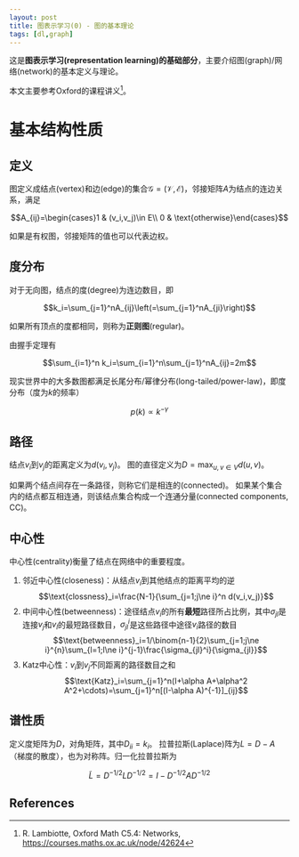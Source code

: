 ```yaml
---
layout: post
title: 图表示学习(0) - 图的基本理论
tags: [dl,graph]
---
```


这是**图表示学习(representation learning)的基础部分**，主要介绍图(graph)/网络(network)的基本定义与理论。

<!--more-->

本文主要参考Oxford的课程讲义[^1]。

# 基本结构性质
## 定义
图定义成结点(vertex)和边(edge)的集合$\mathcal{G}=(\mathcal{V},\mathcal{E})$，邻接矩阵$A$为结点的连边关系，满足

$$A_{ij}=\begin{cases}1 & (v_i,v_j)\in E\\ 0 & \text{otherwise}\end{cases}$$

如果是有权图，邻接矩阵的值也可以代表边权。

## 度分布
对于无向图，结点的度(degree)为连边数目，即

$$k_i=\sum_{j=1}^nA_{ij}\left(=\sum_{j=1}^nA_{ji}\right)$$

如果所有顶点的度都相同，则称为**正则图**(regular)。

由握手定理有

$$\sum_{i=1}^n k_i=\sum_{i=1}^n\sum_{j=1}^nA_{ij}=2m$$

现实世界中的大多数图都满足长尾分布/幂律分布(long-tailed/power-law)，即度分布（度为$k$的频率）

$$p(k)\propto k^{-\gamma}$$

## 路径
结点$v_i$到$v_j$的距离定义为$d(v_i,v_j)$。
图的直径定义为$D=\max_{u,v\in V}d(u,v)$。

如果两个结点间存在一条路径，则称它们是相连的(connected)。
如果某个集合内的结点都互相连通，则该结点集合构成一个连通分量(connected components, CC)。

## 中心性
中心性(centrality)衡量了结点在网络中的重要程度。
1. 邻近中心性(closeness)：从结点$v_i$到其他结点的距离平均的逆
$$\text{clossness}_i=\frac{N-1}{\sum_{j=1;j\ne i}^n d(v_i,v_j)}$$
2. 中间中心性(betweenness)：途径结点$v_i$的所有**最短**路径所占比例，其中$\sigma_{jl}$是连接$v_j$和$v_l$的最短路径数目，$\sigma_{jl}^i$是这些路径中途径$v_i$路径的数目
$$\text{betweenness}_i=1/\binom{n-1}{2}\sum_{j=1;j\ne i}^{n}\sum_{l=1;l\ne i}^{j-1}\frac{\sigma_{jl}^i}{\sigma_{jl}}$$
3. Katz中心性：$v_i$到$v_j$不同距离的路径数目之和
$$\text{Katz}_i=\sum_{j=1}^n(I+\alpha A+\alpha^2 A^2+\cdots)=\sum_{j=1}^n[(I-\alpha A)^{-1}]_{ij}$$

## 谱性质
定义度矩阵为$D$，对角矩阵，其中$D_{ii}=k_i$。
拉普拉斯(Laplace)阵为$L=D-A$（梯度的散度），也为对称阵。归一化拉普拉斯为

$$\tilde{L}=D^{-1/2}LD^{-1/2}=I-D^{-1/2}AD^{-1/2}$$



## References
[^1]: R. Lambiotte, Oxford Math C5.4: Networks, <https://courses.maths.ox.ac.uk/node/42624>